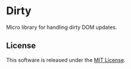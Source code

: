 # Dirty

Micro library for handling dirty DOM updates.

## License

This software is released under the [MIT License](http://opensource.org/licenses/MIT).